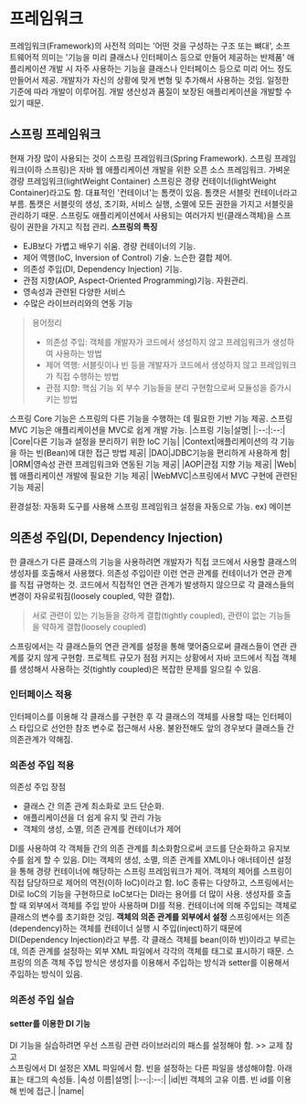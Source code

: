 # 프레임워크
프레임워크(Framework)의 사전적 의미는 '어떤 것을 구성하는 구조 또는 뼈대', 소프트웨어적 의미는 '기능을 미리 클래스나 인터페이스 등으로 만들어 제공하는 반제품'
  애플리케이션 개발 시 자주 사용하는 기능을 클래스나 인터페이스 등으로 미리 어느 정도 만들어서 제공. 개발자가 자신의 상황에 맞게 변형 및 추가해서 사용하는 것임.
  일정한 기준에 따라 개발이 이루어짐. 개발 생산성과 품질이 보장된 애플리케이션을 개발할 수 있기 때문.
## 스프링 프레임워크
현재 가장 많이 사용되는 것이 스프링 프레임워크(Spring Framework). 스프링 프레임워크(이하 스프링)은 자바 웹 애플리케이션 개발을 위한 오픈 소스 프레임워크. 가벼운 경량 프레임워크(lightWeight Container)
스프링은 경량 컨테이너(lightWeight Container)라고도 함. 대표적인 '컨테이너'는 톰캣이 있음. 톰캣은 서블릿 컨테이너라고 부름. 톰캣은 서블릿의 생성, 초기화, 서비스 실행, 소멸에 모든 권한을 가지고 서블릿을 관리하기 때문. 스프링도 애플리케이션에서 사용되는 여러가지 빈(클래스객체)을 스프링이 권한을 가지고 직접 관리.
**스프링의 특징**
* EJB보다 가볍고 배우기 쉬움. 경량 컨테이너의 기능.
* 제어 역행(IoC, Inversion of Control) 기술. 느슨한 결합 제어.
* 의존성 주입(DI, Dependency Injection) 기능.
* 관점 지향(AOP, Aspect-Oriented Programming)기능. 자원관리.
* 영속성과 관련된 다양한 서비스
* 수많은 라이브러리와의 연동 기능
> 용어정리
> * 의존성 주입: 객체를 개발자가 코드에서 생성하지 않고 프레임워크가 생성하여 사용하는 방법
> * 제어 역행: 서블릿이나 빈 등을 개발자가 코드에서 생성하지 않고 프레임워크가 직접 수행하는 방법
> * 관점 지향: 핵심 기능 외 부수 기능들을 분리 구현함으로써 모듈성을 증가시키는 방법

스프링 Core 기능은 스프링의 다른 기능을 수행하는 데 필요한 기반 기능 제공.
스프링 MVC 기능은 애플리케이션을 MVC로 쉽게 개발 가능.
|스프링 기능|설명|
|:--:|:--:|
|Core|다른 기능과 설정을 분리하기 위한 IoC 기능|
|Context|애플리케이션의 각 기능을 하는 빈(Bean)에 대한 접근 방법 제공|
|DAO|JDBC기능을 편리하게 사용하게 함|
|ORM|영속성 관련 프레임워크와 연동된 기능 제공|
|AOP|관점 지향 기능 제공|
|Web|웹 애플리케이션 개발에 필요한 기능 제공|
|WebMVC|스프링에서 MVC 구현에 관련된 기능 제공|

환경설정: 자동화 도구를 사용해 스프링 프레임워크 설정을 자동으로 가능. ex) 메이븐

## 의존성 주입(DI, Dependency Injection)
한 클래스가 다른 클래스의 기능을 사용하려면 개발자가 직접 코드에서 사용할 클래스의 생성자를 호출해서 사용했다. 의존성 주입이란 이런 연관 관계를 컨테이너가 연관 관계를 직접 규명하는 것. 코드에서 직접적인 연관 관계가 발생하지 않으므로 각 클래스들의 변경이 자유로워짐(loosely coupled, 약한 결합).
> 서로 관련이 있는 기능들을 강하게 결합(tightly coupled), 관련이 없는 기능들을 약하게 결합(loosely coupled)

스프링에서는 각 클래스들의 연관 관계를 설정을 통해 맺어줌으로써 클래스들이 연관 관계를 갖지 않게 구현함.
프로젝트 규모가 점점 커지는 상황에서 자바 코드에서 직접 객체를 생성해서 사용하는 것(tightly coupled)은 복잡한 문제를 일으킬 수 있음.

### 인터페이스 적용
인터페이스를 이용해 각 클래스를 구현한 후 각 클래스의 객체를 사용할 때는 인터페이스 타입으로 선언한 참조 변수로 접근해서 사용. 불완전해도 앞의 경우보다 클래스들 간 의존관계가 약해짐.

### 의존성 주입 적용
의존성 주입 장점
* 클래스 간 의존 관계 최소화로 코드 단순화.
* 애플리케이션을 더 쉽게 유지 및 관리 가능
* 객체의 생성, 소멸, 의존 관계를 컨테이너가 제어

DI를 사용하여 각 객체들 간의 의존 관계를 최소화함으로써 코드를 단순화하고 유지보수를 쉽게 할 수 있음.
DI는 객체의 생성, 소멸, 의존 관계를 XML이나 애너테이션 설정을 통해 경량 컨테이너에 해당하는 스프링 프레임워크가 제어.
객체의 제어를 스프링이 직접 담당하므로 제어의 역전(이하 IoC)이라고 함. IoC 종류는 다양하고, 스프링에서는 DI로 IoC의 기능을 구현하므로 IoC보다는 DI라는 용어를 더 많이 사용.
생성자를 호출할 때 외부에서 객체를 주입 받아 사용하며 DI를 적용. 컨테이너에 의해 주입되는 객체로 클래스의 변수를 초기화한 것임. **객체의 의존 관계를 외부에서 설정**
스프링에서는 의존(dependency)하는 객체를 컨테이너 실행 시 주입(inject)하기 때문에 DI(Dependency Injection)라고 부름. 각 클래스 객체를 bean(이하 빈)이라고 부르는데, 의존 관계를 설정하는 외부 XML 파일에서 각각의 객체를 <bean> 태그로 표시하기 때문. 스프링의 의존 객체 주입 방식은 생성자를 이용해서 주입하는 방식과 setter를 이용해서 주입하는 방식이 있음.

### 의존성 주입 실습
#### setter를 이용한 DI 기능
DI 기능을 실습하려면 우선 스프링 관련 라이브러리의 패스를 설정해야 함. >> 교제 참고    
스프링에서 DI 설정은 XML 파일에서 함. 빈을 설정하는 다른 파일을 생성해야함.
아래 표는 <bean>태그의 속성들.
|속성 이름|설명|
|:--:|:--:|
|id|빈 객체의 고유 이름. 빈 id를 이용해 빈에 접근.|
|name|
